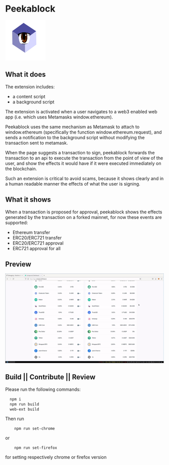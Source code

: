 # Peekablock

![Icon](/icons/peekablock_128.png)

## What it does ##

The extension includes:
* a content script
* a background script

The extension is activated when a user navigates to a web3 enabled web app (i.e. which uses Metamasks window.ethereum). 

Peekablock uses the same mechanism as Metamask to attach to window.ethereum (specifically the function window.ethereum.request), and sends a notification to the background script without modifying the transaction sent to metamask. 

When the page suggests a transaction to sign, peekablock forwards the transaction to an api to execute the transaction from the point of view of the user, and show the effects it would have if it were executed immediately on the blockchain.

Such an extension is critical to avoid scams, because it shows clearly and in a human readable manner the effects of what the user is signing.

## What it shows ##
When a transaction is proposed for approval, peekablock shows the effects generated by the transaction on a forked mainnet, for now these events are supported:

* Ethereum transfer
* ERC20/ERC721 transfer
* ERC20/ERC721 approval
* ERC721 approval for all

## Preview ##
![Preview](/assets/readme/peekablock-demo1.gif)

## Build || Contribute || Review ##

Please run the following commands:
```
  npm i
  npm run build
  web-ext build
```

Then run
```
    npm run set-chrome
```
or
```
    npm run set-firefox
```
for setting respectively chrome or firefox version 